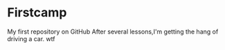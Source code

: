 # Firstcamp
My first repository on GitHub
After several lessons,I'm getting the hang of driving a car.
wtf
